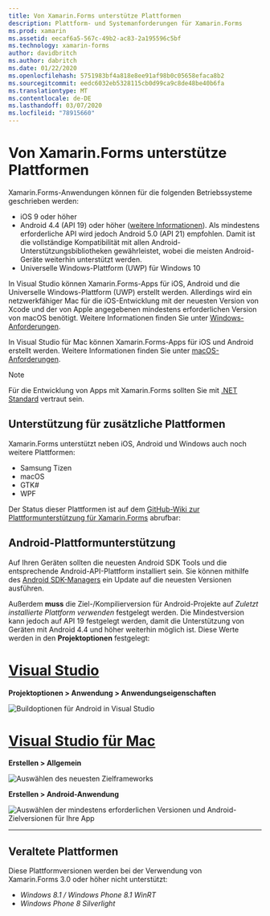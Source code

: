 ```yaml
---
title: Von Xamarin.Forms unterstütze Plattformen
description: Plattform- und Systemanforderungen für Xamarin.Forms
ms.prod: xamarin
ms.assetid: eecaf6a5-567c-49b2-ac83-2a195596c5bf
ms.technology: xamarin-forms
author: davidbritch
ms.author: dabritch
ms.date: 01/22/2020
ms.openlocfilehash: 5751983bf4a818e8ee91af98b0c05658efaca8b2
ms.sourcegitcommit: eedc6032eb5328115cb0d99ca9c8de48be40b6fa
ms.translationtype: MT
ms.contentlocale: de-DE
ms.lasthandoff: 03/07/2020
ms.locfileid: "78915660"
---
```

# <a name="xamarinforms-supported-platforms"></a>Von Xamarin.Forms unterstütze Plattformen

Xamarin.Forms-Anwendungen können für die folgenden Betriebssysteme geschrieben werden:

- iOS 9 oder höher
- Android 4.4 (API 19) oder höher ([weitere Informationen](#android-platform-support)). Als mindestens erforderliche API wird jedoch Android 5.0 (API 21) empfohlen. Damit ist die vollständige Kompatibilität mit allen Android-Unterstützungsbibliotheken gewährleistet, wobei die meisten Android-Geräte weiterhin unterstützt werden.
- Universelle Windows-Plattform (UWP) für Windows 10

In Visual Studio können Xamarin.Forms-Apps für iOS, Android und die Universelle Windows-Plattform (UWP) erstellt werden. Allerdings wird ein netzwerkfähiger Mac für die iOS-Entwicklung mit der neuesten Version von Xcode und der von Apple angegebenen mindestens erforderlichen Version von macOS benötigt. Weitere Informationen finden Sie unter [Windows-Anforderungen](~/cross-platform/get-started/requirements.md#windows-requirements).

In Visual Studio für Mac können Xamarin.Forms-Apps für iOS und Android erstellt werden. Weitere Informationen finden Sie unter [macOS-Anforderungen](~/cross-platform/get-started/requirements.md#macos-requirements).

> [!NOTE]
> Für die Entwicklung von Apps mit Xamarin.Forms sollten Sie mit [.NET Standard](~/cross-platform/app-fundamentals/net-standard.md) vertraut sein.

## <a name="additional-platform-support"></a>Unterstützung für zusätzliche Plattformen

Xamarin.Forms unterstützt neben iOS, Android und Windows auch noch weitere Plattformen:

- Samsung Tizen
- macOS
- GTK#
- WPF

Der Status dieser Plattformen ist auf dem [GitHub-Wiki zur Plattformunterstützung für Xamarin.Forms](https://github.com/xamarin/Xamarin.Forms/wiki/Platform-Support) abrufbar:

## <a name="android-platform-support"></a>Android-Plattformunterstützung

Auf Ihren Geräten sollten die neuesten Android SDK Tools und die entsprechende Android-API-Plattform installiert sein. Sie können mithilfe des [Android SDK-Managers](~/android/get-started/installation/android-sdk.md) ein Update auf die neuesten Versionen ausführen.

Außerdem **muss** die Ziel-/Kompilierversion für Android-Projekte auf *Zuletzt installierte Plattform verwenden* festgelegt werden. Die Mindestversion kann jedoch auf API 19 festgelegt werden, damit die Unterstützung von Geräten mit Android 4.4 und höher weiterhin möglich ist. Diese Werte werden in den **Projektoptionen** festgelegt:

# <a name="visual-studio"></a>[Visual Studio](#tab/windows)

**Projektoptionen > Anwendung > Anwendungseigenschaften**

![Buildoptionen für Android in Visual Studio](requirements-images/options-android-vs-sml.png)

# <a name="visual-studio-for-mac"></a>[Visual Studio für Mac](#tab/macos)

**Erstellen > Allgemein**

![Auswählen des neuesten Zielframeworks](requirements-images/options-general-sml.png)

**Erstellen > Android-Anwendung**

![Auswählen der mindestens erforderlichen Versionen und Android-Zielversionen für Ihre App](requirements-images/options-android-sml.png)

-----

## <a name="deprecated-platforms"></a>Veraltete Plattformen

Diese Plattformversionen werden bei der Verwendung von Xamarin.Forms 3.0 oder höher nicht unterstützt:

- *Windows 8.1 / Windows Phone 8.1 WinRT*
- *Windows Phone 8 Silverlight*
